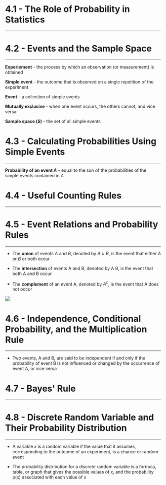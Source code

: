# 4.1 - The Role of Probability in Statistics

---
# 4.2 - Events and the Sample Space

---

**Experiement** - the process by which an observation (or measurement) is obtained

**Simple event** - the outcome that is observed on a single repetition of the experiment

**Event** - a collection of simple events

**Mutually exclusive** - when one event occurs, the others cannot, and vice versa

**Sample space $(S)$** - the set of all simple events

# 4.3 - Calculating Probabilities Using Simple Events

---

**Probability of an event $A$** - equal to the sun of the probabilities of the simple events contained in $A$



# 4.4 - Useful Counting Rules

---
# 4.5 - Event Relations and Probability Rules

---

- The **union** of events $A$ and $B$, denoted by $A ∪ B$, is the event that either $A$ or $B$ or both occur

- The **intersection** of events A and B, denoted by A B, is the event that both A and B occur

- The **complement** of an event A, denoted by $A^c$, is the event that A does not occur

![](Pasted%20image%2020250510145350.png)

# 4.6 - Independence, Conditional Probability, and the Multiplication Rule

---

- Two events, A and B, are said to be independent if and only if the probability of event B is not influenced or changed by the occurrence of event A, or vice versa

# 4.7 - Bayes' Rule

---
# 4.8 - Discrete Random Variable and Their Probability Distribution

---

- A variable $x$ is a random variable if the value that it assumes, corresponding to the outcome of an experiment, is a chance or random event


- The probability distribution for a discrete random variable is a formula, table, or graph that gives the possible values of x, and the probability p(x) associated with each value of x

